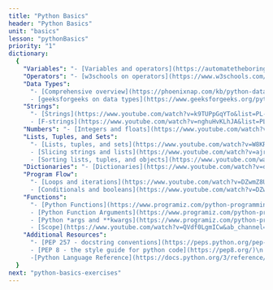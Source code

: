 ```yaml
---
title: "Python Basics"
header: "Python Basics"
unit: "basics"
lesson: "pythonBasics"
priority: "1"
dictionary:
  {
    "Variables": "- [Variables and operators](https://automatetheboringstuff.com/2e/chapter1/)",
    "Operators": "- [w3schools on operators](https://www.w3schools.com/python/python_operators.asp)",
    "Data Types":
      "- [Comprehensive overview](https://phoenixnap.com/kb/python-data-types#:~:text=Set%20Data%20Type%20%20%20Data%20Type%20,%20complex%20%28%3Cvalue%3E%29%20%205%20more%20rows%20) of standard data types\n
      - [geeksforgeeks on data types](https://www.geeksforgeeks.org/python-data-types/)",
    "Strings":
      "- [Strings](https://www.youtube.com/watch?v=k9TUPpGqYTo&list=PL-osiE80TeTt2d9bfVyTiXJA-UTHn6WwU&index=2)\n
      - [F-strings](https://www.youtube.com/watch?v=nghuHvKLhJA&list=PL-osiE80TeTt2d9bfVyTiXJA-UTHn6WwU&index=35)",
    "Numbers": "- [Integers and floats](https://www.youtube.com/watch?v=khKv-8q7YmY&list=PL-osiE80TeTt2d9bfVyTiXJA-UTHn6WwU&index=3)",
    "Lists, Tuples, and Sets":
      "- [Lists, tuples, and sets](https://www.youtube.com/watch?v=W8KRzm-HUcc&list=PL-osiE80TeTt2d9bfVyTiXJA-UTHn6WwU&index=4)\n
      - [Slicing strings and lists](https://www.youtube.com/watch?v=ajrtAuDg3yw&list=PL-osiE80TeTt2d9bfVyTiXJA-UTHn6WwU&index=19)\n
      - [Sorting lists, tuples, and objects](https://www.youtube.com/watch?v=D3JvDWO-BY4&list=PL-osiE80TeTt2d9bfVyTiXJA-UTHn6WwU&index=21)",
    "Dictionaries": "- [Dictionaries](https://www.youtube.com/watch?v=daefaLgNkw0&list=PL-osiE80TeTt2d9bfVyTiXJA-UTHn6WwU&index=5&t=234s)",
    "Program Flow":
      "- [Loops and iterations](https://www.youtube.com/watch?v=DZwmZ8Usvnk&list=PL-osiE80TeTt2d9bfVyTiXJA-UTHn6WwU&index=6)\n
      - [Conditionals and booleans](https://www.youtube.com/watch?v=DZwmZ8Usvnk&list=PL-osiE80TeTt2d9bfVyTiXJA-UTHn6WwU&index=6)",
    "Functions":
      "- [Python Functions](https://www.programiz.com/python-programming/function)\n
      - [Python Function Arguments](https://www.programiz.com/python-programming/function-argument)\n
      - [Python *args and **kwargs](https://www.programiz.com/python-programming/args-and-kwargs)\n
      - [Scope](https://www.youtube.com/watch?v=QVdf0LgmICw&ab_channel=CoreySchafer)",
    "Additional Resources":
      "- [PEP 257 - docstring conventions](https://peps.python.org/pep-0257/)\n
      - [PEP 8 - the style guide for python code](https://pep8.org/)\n
      -[Python Language Reference](https://docs.python.org/3/reference/index.html)",
  }
next: "python-basics-exercises"
---
```

